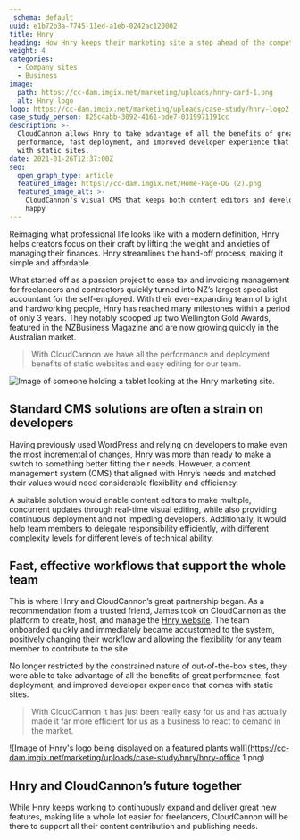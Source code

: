 ```yaml
---
_schema: default
uuid: e1b72b3a-7745-11ed-a1eb-0242ac120002
title: Hnry
heading: How Hnry keeps their marketing site a step ahead of the competition
weight: 4
categories:
  - Company sites
  - Business
image:
  path: https://cc-dam.imgix.net/marketing/uploads/hnry-card-1.png
  alt: Hnry logo
logo: https://cc-dam.imgix.net/marketing/uploads/case-study/hnry-logo2.png
case_study_person: 825c4abb-3092-4161-bde7-0319971191cc
description: >-
  CloudCannon allows Hnry to take advantage of all the benefits of great
  performance, fast deployment, and improved developer experience that comes
  with static sites.
date: 2021-01-26T12:37:00Z
seo:
  open_graph_type: article
  featured_image: https://cc-dam.imgix.net/Home-Page-OG (2).png
  featured_image_alt: >-
    CloudCannon's visual CMS that keeps both content editors and developers
    happy
---
```

Reimaging what professional life looks like with a modern definition, Hnry helps creators focus on their craft by lifting the weight and anxieties of managing their finances. Hnry streamlines the hand-off process, making it simple and affordable.

What started off as a passion project to ease tax and invoicing management for freelancers and contractors quickly turned into NZ’s largest specialist accountant for the self-employed. With their ever-expanding team of bright and hardworking people, Hnry has reached many milestones within a period of only 3 years. They notably scooped up two Wellington Gold Awards, featured in the NZBusiness Magazine and are now growing quickly in the Australian market.

> With CloudCannon we have all the performance and deployment benefits of static websites and easy editing for our team.

![Image of someone holding a tablet looking at the Hnry marketing site.](https://cc-dam.imgix.net/marketing/uploads/case-study/hnry/ipad-1.jpg)

## Standard CMS solutions are often a strain on developers

Having previously used WordPress and relying on developers to make even the most incremental of changes, Hnry was more than ready to make a switch to something better fitting their needs. However, a content management system (CMS) that aligned with Hnry’s needs and matched their values would need considerable flexibility and efficiency.

A suitable solution would enable content editors to make multiple, concurrent updates through real-time visual editing, while also providing continuous deployment and not impeding developers. Additionally, it would help team members to delegate responsibility efficiently, with different complexity levels for different levels of technical ability.

## Fast, effective workflows that support the whole team

This is where Hnry and CloudCannon’s great partnership began. As a recommendation from a trusted friend, James took on CloudCannon as the platform to create, host, and manage the [Hnry website](https://hnry.co). The team onboarded quickly and immediately became accustomed to the system, positively changing their workflow and allowing the flexibility for any team member to contribute to the site.

No longer restricted by the constrained nature of out-of-the-box sites, they were able to take advantage of all the benefits of great performance, fast deployment, and improved developer experience that comes with static sites.

> With CloudCannon it has just been really easy for us and has actually made it far more efficient for us as a business to react to demand in the market.

![Image of Hnry's logo being displayed on a featured plants wall](https://cc-dam.imgix.net/marketing/uploads/case-study/hnry/hnry-office 1.png)

## Hnry and CloudCannon’s future together

While Hnry keeps working to continuously expand and deliver great new features, making life a whole lot easier for freelancers, CloudCannon will be there to support all their content contribution and publishing needs.